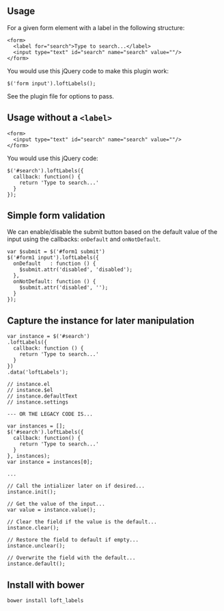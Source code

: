 ## Usage

For a given form element with a label in the following structure:

    <form>
      <label for="search">Type to search...</label>
      <input type="text" id="search" name="search" value=""/>
    </form>

You would use this jQuery code to make this plugin work:

    $('form input').loftLabels();

See the plugin file for options to pass.

## Usage without a `<label>`

    <form>
      <input type="text" id="search" name="search" value=""/>
    </form>

You would use this jQuery code:

    $('#search').loftLabels({
      callback: function() {
        return 'Type to search...'
      }
    });

## Simple form validation

We can enable/disable the submit button based on the default value of the input using the callbacks: `onDefault` and `onNotDefault`.

    var $submit = $('#form1 submit')
    $('#form1 input').loftLabels({
      onDefault   : function () {
        $submit.attr('disabled', 'disabled');
      },
      onNotDefault: function () {
        $submit.attr('disabled', '');
      }
    });

## Capture the instance for later manipulation

    var instance = $('#search')
    .loftLabels({
      callback: function () {
        return 'Type to search...'
      }
    })
    .data('loftLabels');
    
    // instance.el
    // instance.$el
    // instance.defaultText
    // instance.settings
    
    --- OR THE LEGACY CODE IS...
    
    var instances = [];
    $('#search').loftLabels({
      callback: function() {
        return 'Type to search...'
      }
    }, instances);
    var instance = instances[0];

    ...

    // Call the intializer later on if desired...
    instance.init();

    // Get the value of the input...
    var value = instance.value();

    // Clear the field if the value is the default...
    instance.clear();

    // Restore the field to default if empty...
    instance.unclear();

    // Overwrite the field with the default...
    instance.default();

## Install with bower

    bower install loft_labels
